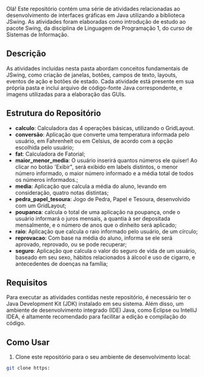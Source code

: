 Olá! Este repositório contém uma série de atividades relacionadas ao desenvolvimento de interfaces gráficas em Java utilizando a biblioteca JSwing. As atividades foram elaboradas como introdução de estudo ao pacote Swing, da disciplina de Linguagem de Programação 1, do curso de Sistemas de Informação.

## Descrição
As atividades incluídas nesta pasta abordam conceitos fundamentais de JSwing, como criação de janelas, botões, campos de texto, layouts, eventos de ação e botões de estado. Cada atividade está presente em sua própria pasta e inclui arquivo de código-fonte Java correspondente, e imagens utilizadas para a elaboração das GUIs.

## Estrutura do Repositório

- **calculo**: Calculadora das 4 operações básicas, utilizando o GridLayout.
- **conversão**: Aplicação que converte uma temperatura informada pelo usuário, em Fahrenheit ou em Celsius, de acordo com a opção escolhida pelo usuário;
- **fat**: Calculadora de Fatorial;
- **maior_menor_media**: O usuário inserirá quantos números ele quiser! Ao clicar no botão 'Exibir", será exibido em labels distintos, o menor número informado, o maior número informado e a média total de todos os números informados.;
- **media**: Aplicação que calcula a média do aluno, levando em consideração, quatro notas distintas;
- **pedra_papel_tesoura**: Jogo de Pedra, Papel e Tesoura, desenvolvido com um GridLayout;
- **poupanca**: calcula o total de uma aplicação na poupança, onde o usuário informará o juros mensais, a quantia à ser depositada mensalmente, e o número de anos que o dinheito será aplicado;
- **raio**: Aplicação que calcula o raio informado pelo usuário, de um círculo;
- **reprovacao**: Com base na média do aluno, informa se ele será aprovado, reprovado, ou se pode recuperar;
- **seguro**: Aplicação que calcula o valor do seguro de vida de um usuário, baseado em seu sexo, hábitos relacionados à álcool e uso de cigarro, e antecedentes de doenças na família;

## Requisitos
Para executar as atividades contidas neste repositório, é necessário ter o Java Development Kit (JDK) instalado em seu sistema. Além disso, um ambiente de desenvolvimento integrado (IDE) Java, como Eclipse ou IntelliJ IDEA, é altamente recomendado para facilitar a edição e compilação do código.

## Como Usar

1. Clone este repositório para o seu ambiente de desenvolvimento local:

```bash
git clone https:
